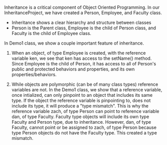 Inheritance is a critical component of Object Oriented Programming. In our InheritanceProject, we have created a Person, Employee, and Faculty class. 
  - Inheritance shows a clear hierarchy and structure between classes
  - Person is the Parent class, Employee is the child of Person class, and Faculty is the child of  Employee class. 

  In Demo1 class, we show a couple important feature of inheritance. 

  1) When an object, of type Employee is created, with the reference variable ken, we see that ken has access to the setName() method. Since Employee is the child of Person, it has access to all of Person's public and protected behaviors and properties, and its own properties/behaviors. 

  2) While objects are polymorphic (can be of many class types) reference variables are not. In the Demo1 class, we show that a reference variable, once intialized, can only pinpoint to an object that includes its same type. If the object the reference variable is pinpointing to, does not include its type, it will produce a "type mismatch". 
  This is why the reference variable zach, of type Person can point to reference variable dan, of type Faculty. Faculty type objects will include its own type Faculty and Person type, due to inheritance. However, dan, of type Faculty, cannot point or be assigned to zach, of type Person because type Person objects do not have the Faculty type. This created a type mismatch. 

  

  

